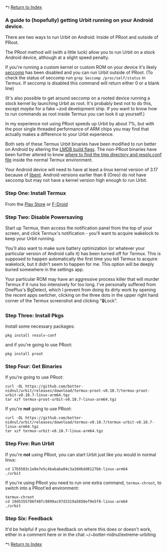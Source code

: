 ↰ [Return to Index](index.md)

### A guide to (hopefully) getting Urbit running on your Android device.

There are two ways to run Urbit on Android: Inside of PRoot and outside of PRoot.

The PRoot method will (with a little luck) allow you to run Urbit on a stock Android device, although at a slight speed penalty.

If you're running a custom kernel or custom ROM on your device it's likely [seccomp](https://en.wikipedia.org/wiki/Seccomp) has been disabled and you can run Urbit outside of PRoot. (To check the status of seccomp run `grep Seccomp /proc/self/status` in Termux. If seccomp is disabled this command will return either 0 or a blank line)

(It's also possible to get around seccomp on a rooted device running a stock kernel by launching Urbit as root. It's probably best not to do this, except *maybe* for a fake ~zod development ship. If you want to know how to run commands as root inside Termux you can look it up yourself.)

In my experience not using PRoot speeds up Urbit by about 7%, but with the poor single threaded performance of ARM chips you may find that actually makes a difference to your Urbit experience.

Both sets of these Termux Urbit binaries have been modified to run better on Android by altering the [LMDB build flags](https://github.com/botter-nidnul/urbit/commit/58ab2fbef177d8de9da10f8f8e407c6e3bc45295). The non-PRoot binaries have been further altered to know [where to find the tmp directory and resolv.conf file](https://github.com/botter-nidnul/urbit/commit/8ff6bc672d3975bb9ab1b1c2ec785d8273f81b75) inside the normal Termux environment.

Your Android device will need to have at least a linux kernel version of 3.17 because of [libent](https://github.com/urbit/libent). Android versions earlier than 8 (Oreo) do not have seccomp but may not have a kernel version high enough to run Urbit.

### Step One: Install Termux

From the [Play Store](https://play.google.com/store/apps/details?id=com.termux) or
[F-Droid](https://f-droid.org/repository/browse/?fdid=com.termux)

### Step Two: Disable Powersaving

Start up Termux, then access the notification panel from the top of your screen, and click Termux's notification - you'll want to acquire wakelock to keep your Urbit running.

You'll also want to make sure battery optimization (or whatever your particular version of Android calls it) has been turned off for Termux. This is supposed to happen automatically the first time you tell Termux to acquire wakelock, but it didn't seem to happen for me. This option will be deeply buried somewhere in the settings app.

Your particular ROM may have an aggressive process killer that will murder Termux if it runs too intensively for too long. I've personally suffered from OnePlus's BgDetect, which I prevent from doing its dirty work by opening the recent apps switcher, clicking on the three dots in the upper right hand corner of the Termux screenshot and clicking "🔒Lock".

### Step Three: Install Pkgs

Install some necessary packages:

`pkg install resolv-conf`

and if you're going to use PRoot:

`pkg install proot`

### Step Four: Get Binaries

If you're going to use PRoot:

```
curl -OL https://github.com/botter-nidnul/urbit/releases/download/termux-proot-v0.10.7/termux-proot-urbit-v0.10.7-linux-arm64.tgz
tar xzf termux-proot-urbit-v0.10.7-linux-arm64.tgz
```

If you're **not** going to use PRoot:

```
curl -OL https://github.com/botter-nidnul/urbit/releases/download/termux-v0.10.7/termux-urbit-v0.10.7-linux-arm64.tgz
tar xzf termux-urbit-v0.10.7-linux-arm64.tgz
```

### Step Five: Run Urbit

If you're **not** using PRoot, you can start Urbit just like you would in normal linux:

```
cd 17b5583c1e8e7e5c4bababa04c3a3d4bdd8127bb-linux-arm64
./urbit
```

If you're using PRoot you need to run one extra command, `termux-chroot`, to switch into a PRoot'ed environment:

```
termux-chroot
cd 19d5355786f48fc9899ac97d3319a5850ef9e5f8-linux-arm64
./urbit
```

### Step Six: Feedback

It'd be helpful if you give feedback on where this does or doesn't work, either in a comment here or in the chat ~/~botter-nidnul/extreme-urbiting

↰ [Return to Index](index.md)
